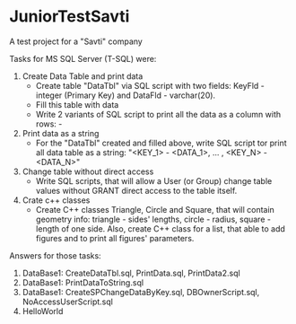 # JuniorTestSavti
 A test project for a "Savti" company

Tasks for MS SQL Server (T-SQL) were:
1. Create Data Table and print data
    - Create table "DataTbl" via SQL script with two fields: KeyFld - integer (Primary Key) and DataFld - varchar(20).
    - Fill this table with data
    - Write 2 variants of SQL script to print all the data as a column with rows: <KEY> - <DATA>
2. Print data as a string
    - For the "DataTbl" created and filled above, write SQL script tor print all data table as a string: "<KEY_1> - <DATA_1>, ... , <KEY_N> - <DATA_N>"
3. Change table without direct access
    - Write SQL scripts, that will allow a User (or Group) change table values without GRANT direct access to the table itself.
4. Crate c++ classes
    - Create C++ classes Triangle, Circle and Square, that will contain geometry info: triangle - sides' lengths, circle - radius, square - length of one side. Also, create C++ class for a list, that able to add figures and to print all figures' parameters.

Answers for those tasks:
1. DataBase1: CreateDataTbl.sql, PrintData.sql, PrintData2.sql
2. DataBase1: PrintDataToString.sql
3. DataBase1: CreateSPChangeDataByKey.sql, DBOwnerScript.sql, NoAccessUserScript.sql
4. HelloWorld
